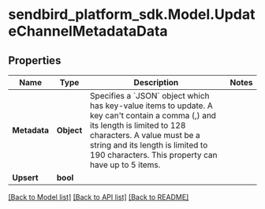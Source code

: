 
# sendbird_platform_sdk.Model.UpdateChannelMetadataData

## Properties

Name | Type | Description | Notes
------------ | ------------- | ------------- | -------------
**Metadata** | **Object** | Specifies a &#x60;JSON&#x60; object which has key-value items to update. A key can&#39;t contain a comma (,) and its length is limited to 128 characters. A value must be a string and its length is limited to 190 characters. This property can have up to 5 items. | 
**Upsert** | **bool** |  | 

[[Back to Model list]](../README.md#documentation-for-models)
[[Back to API list]](../README.md#documentation-for-api-endpoints)
[[Back to README]](../README.md)

